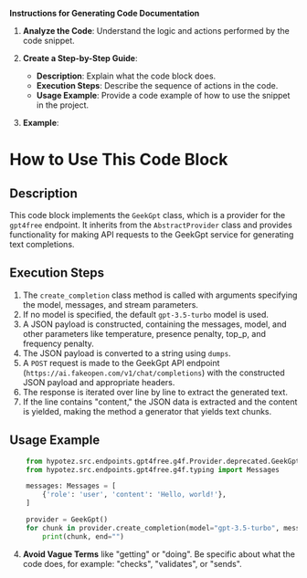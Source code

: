 **Instructions for Generating Code Documentation**

1. **Analyze the Code**: Understand the logic and actions performed by the code snippet.

2. **Create a Step-by-Step Guide**:
    - **Description**: Explain what the code block does.
    - **Execution Steps**: Describe the sequence of actions in the code.
    - **Usage Example**: Provide a code example of how to use the snippet in the project.

3. **Example**:

How to Use This Code Block
=========================================================================================

Description
-------------------------
This code block implements the `GeekGpt` class, which is a provider for the `gpt4free` endpoint. It inherits from the `AbstractProvider` class and provides functionality for making API requests to the GeekGpt service for generating text completions.

Execution Steps
-------------------------
1. The `create_completion` class method is called with arguments specifying the model, messages, and stream parameters.
2. If no model is specified, the default `gpt-3.5-turbo` model is used.
3. A JSON payload is constructed, containing the messages, model, and other parameters like temperature, presence penalty, top_p, and frequency penalty.
4. The JSON payload is converted to a string using `dumps`.
5. A `POST` request is made to the GeekGpt API endpoint (`https://ai.fakeopen.com/v1/chat/completions`) with the constructed JSON payload and appropriate headers.
6. The response is iterated over line by line to extract the generated text.
7. If the line contains "content," the JSON data is extracted and the content is yielded, making the method a generator that yields text chunks.

Usage Example
-------------------------

```python
    from hypotez.src.endpoints.gpt4free.g4f.Provider.deprecated.GeekGpt import GeekGpt
    from hypotez.src.endpoints.gpt4free.g4f.typing import Messages

    messages: Messages = [
        {'role': 'user', 'content': 'Hello, world!'},
    ]

    provider = GeekGpt()
    for chunk in provider.create_completion(model="gpt-3.5-turbo", messages=messages, stream=True):
        print(chunk, end="")
```

4. **Avoid Vague Terms** like "getting" or "doing". Be specific about what the code does, for example: "checks", "validates", or "sends".